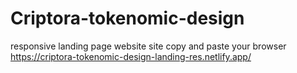 # Criptora-tokenomic-design
responsive landing page
website site copy and paste your browser 
https://criptora-tokenomic-design-landing-res.netlify.app/
